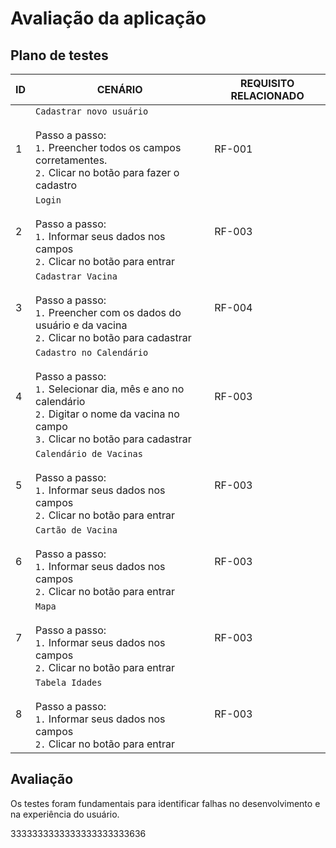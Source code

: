# Avaliação da aplicação

## Plano de testes
| ID | CENÁRIO | REQUISITO RELACIONADO |
|----|---------|-----------------------|
| 1 | `Cadastrar novo usuário` <br><br> Passo a passo: <br> `1.` Preencher todos os campos corretamentes. <br> `2.` Clicar no botão para fazer o cadastro | RF-001 |
| 2 | `Login` <br><br> Passo a passo: <br> `1.` Informar seus dados nos campos <br> `2.` Clicar no botão para entrar | RF-003 |
| 3 | `Cadastrar Vacina` <br><br> Passo a passo: <br> `1.` Preencher com os dados do usuário e da vacina <br> `2.` Clicar no botão para cadastrar  | RF-004 |
| 4 | `Cadastro no Calendário` <br><br> Passo a passo: <br> `1.` Selecionar dia, mês e ano no calendário <br> `2.` Digitar o nome da vacina no campo <br> `3.` Clicar no botão para cadastrar | RF-003 |
| 5 | `Calendário de Vacinas` <br><br> Passo a passo: <br> `1.` Informar seus dados nos campos <br> `2.` Clicar no botão para entrar | RF-003 |
| 6 | `Cartão de Vacina` <br><br> Passo a passo: <br> `1.` Informar seus dados nos campos <br> `2.` Clicar no botão para entrar | RF-003 |
| 7 | `Mapa` <br><br> Passo a passo: <br> `1.` Informar seus dados nos campos <br> `2.` Clicar no botão para entrar | RF-003 |
| 8 | `Tabela Idades` <br><br> Passo a passo: <br> `1.` Informar seus dados nos campos <br> `2.` Clicar no botão para entrar | RF-003 |

## Avaliação
Os testes foram fundamentais para identificar falhas no desenvolvimento e na experiência do usuário.




















































































































































3333333333333333333333636
